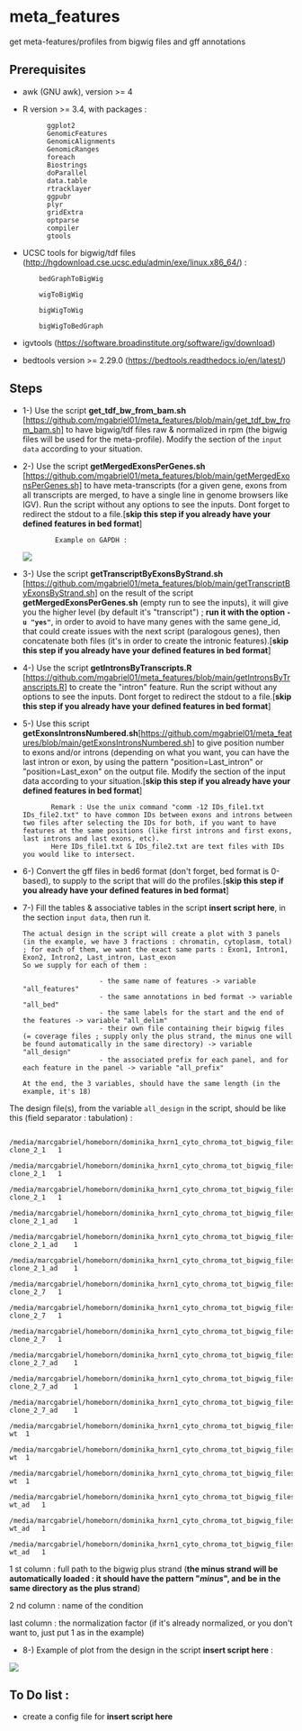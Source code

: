 # meta_features
get meta-features/profiles from bigwig files and gff annotations

## Prerequisites

- awk (GNU awk), version >= 4

- R version >= 3.4, with packages : 
            
            ggplot2
            GenomicFeatures
            GenomicAlignments
            GenomicRanges
            foreach
            Biostrings
            doParallel
            data.table
            rtracklayer
            ggpubr
            plyr
            gridExtra
            optparse
            compiler
            gtools
            
- UCSC tools for bigwig/tdf files (http://hgdownload.cse.ucsc.edu/admin/exe/linux.x86_64/) :
           
          bedGraphToBigWig

          wigToBigWig

          bigWigToWig

          bigWigToBedGraph 

- igvtools (https://software.broadinstitute.org/software/igv/download)
- bedtools version >= 2.29.0 (https://bedtools.readthedocs.io/en/latest/)

## Steps

- 1-) Use the script **get_tdf_bw_from_bam.sh** [https://github.com/mgabriel01/meta_features/blob/main/get_tdf_bw_from_bam.sh] to have bigwig/tdf files raw & normalized in rpm (the bigwig files will be used for the meta-profile). Modify the section of the `input data` according to your situation.


- 2-) Use the script **getMergedExonsPerGenes.sh** [https://github.com/mgabriel01/meta_features/blob/main/getMergedExonsPerGenes.sh] to have meta-transcripts (for a given gene, exons from all transcripts are merged, to have a single line in genome browsers like IGV). Run the script without any options to see the inputs. Dont forget to redirect the stdout to a file.[**skip this step if you already have your defined features in bed format**]

              Example on GAPDH :
   ![](https://github.com/mgabriel01/meta_features/blob/main/igv_snapshot_gapdh_metatranscript.png)

- 3-) Use the script **getTranscriptByExonsByStrand.sh** [https://github.com/mgabriel01/meta_features/blob/main/getTranscriptByExonsByStrand.sh] on the result of the script **getMergedExonsPerGenes.sh** (empty run to see the inputs), it will give you the higher level (by default it's "transcript") ; **run it with the option `-u "yes"`**, in order to avoid to have many genes with the same gene_id, that could create issues with the next script (paralogous genes), then concatenate both files (it's in order to create the intronic features).[**skip this step if you already have your defined features in bed format**]


- 4-) Use the script **getIntronsByTranscripts.R** [https://github.com/mgabriel01/meta_features/blob/main/getIntronsByTranscripts.R] to create the "intron" feature. Run the script without any options to see the inputs. Dont forget to redirect the stdout to a file.[**skip this step if you already have your defined features in bed format**]

- 5-) Use this script **getExonsIntronsNumbered.sh**[https://github.com/mgabriel01/meta_features/blob/main/getExonsIntronsNumbered.sh] to give position number to exons and/or introns (depending on what you want, you can have the last intron or exon, by using the pattern "position=Last_intron" or "position=Last_exon" on the output file. Modify the section of the input data according to your situation.[**skip this step if you already have your defined features in bed format**]
              
             Remark : Use the unix command "comm -12 IDs_file1.txt IDs_file2.txt" to have common IDs between exons and introns between two files after selecting the IDs for both, if you want to have features at the same positions (like first introns and first exons, last introns and last exons, etc). 
             Here IDs_file1.txt & IDs_file2.txt are text files with IDs you would like to intersect.

- 6-) Convert the gff files in bed6 format (don't forget, bed format is 0-based), to supply to the script that will do the profiles.[**skip this step if you already have your defined features in bed format**]


- 7-) Fill the tables & associative tables in the script **insert script here**,  in the section `input data`, then run it.


      The actual design in the script will create a plot with 3 panels (in the example, we have 3 fractions : chromatin, cytoplasm, total) ; for each of them, we want the exact same parts : Exon1, Intron1, Exon2, Intron2, Last_intron, Last_exon
      So we supply for each of them : 

                         - the same name of features -> variable "all_features"
                         - the same annotations in bed format -> variable "all_bed"
                         - the same labels for the start and the end of the features -> variable "all_delim"
                         - their own file containing their bigwig files (= coverage files ; supply only the plus strand, the minus one will be found automatically in the same directory) -> variable "all_design"
                         - the associated prefix for each panel, and for each feature in the panel -> variable "all_prefix"
                         
      At the end, the 3 variables, should have the same length (in the example, it's 18)


The design file(s), from the variable `all_design` in the script, should be like this (field separator : tabulation) :

            /media/marcgabriel/homeborn/dominika_hxrn1_cyto_chroma_tot_bigwig_files/chr_2_1_1_plus_strand_normalization_RPM.bw	clone_2_1	1
            /media/marcgabriel/homeborn/dominika_hxrn1_cyto_chroma_tot_bigwig_files/chr_2_1_2_plus_strand_normalization_RPM.bw	clone_2_1	1
            /media/marcgabriel/homeborn/dominika_hxrn1_cyto_chroma_tot_bigwig_files/chr_2_1_3_plus_strand_normalization_RPM.bw	clone_2_1	1
            /media/marcgabriel/homeborn/dominika_hxrn1_cyto_chroma_tot_bigwig_files/chr_2_1_ad_1_plus_strand_normalization_RPM.bw	clone_2_1_ad	1
            /media/marcgabriel/homeborn/dominika_hxrn1_cyto_chroma_tot_bigwig_files/chr_2_1_ad_2_plus_strand_normalization_RPM.bw	clone_2_1_ad	1
            /media/marcgabriel/homeborn/dominika_hxrn1_cyto_chroma_tot_bigwig_files/chr_2_1_ad_3_plus_strand_normalization_RPM.bw	clone_2_1_ad	1
            /media/marcgabriel/homeborn/dominika_hxrn1_cyto_chroma_tot_bigwig_files/chr_2_7_1_plus_strand_normalization_RPM.bw	clone_2_7	1
            /media/marcgabriel/homeborn/dominika_hxrn1_cyto_chroma_tot_bigwig_files/chr_2_7_2_plus_strand_normalization_RPM.bw	clone_2_7	1
            /media/marcgabriel/homeborn/dominika_hxrn1_cyto_chroma_tot_bigwig_files/chr_2_7_3_plus_strand_normalization_RPM.bw	clone_2_7	1
            /media/marcgabriel/homeborn/dominika_hxrn1_cyto_chroma_tot_bigwig_files/chr_2_7_ad_1_plus_strand_normalization_RPM.bw	clone_2_7_ad	1
            /media/marcgabriel/homeborn/dominika_hxrn1_cyto_chroma_tot_bigwig_files/chr_2_7_ad_2_plus_strand_normalization_RPM.bw	clone_2_7_ad	1
            /media/marcgabriel/homeborn/dominika_hxrn1_cyto_chroma_tot_bigwig_files/chr_2_7_ad_3_plus_strand_normalization_RPM.bw	clone_2_7_ad	1
            /media/marcgabriel/homeborn/dominika_hxrn1_cyto_chroma_tot_bigwig_files/chr_wt_1_plus_strand_normalization_RPM.bw	wt	1
            /media/marcgabriel/homeborn/dominika_hxrn1_cyto_chroma_tot_bigwig_files/chr_wt_2_plus_strand_normalization_RPM.bw	wt	1
            /media/marcgabriel/homeborn/dominika_hxrn1_cyto_chroma_tot_bigwig_files/chr_wt_3_plus_strand_normalization_RPM.bw	wt	1
            /media/marcgabriel/homeborn/dominika_hxrn1_cyto_chroma_tot_bigwig_files/chr_wt_ad_1_plus_strand_normalization_RPM.bw	wt_ad	1
            /media/marcgabriel/homeborn/dominika_hxrn1_cyto_chroma_tot_bigwig_files/chr_wt_ad_2_plus_strand_normalization_RPM.bw	wt_ad	1
            /media/marcgabriel/homeborn/dominika_hxrn1_cyto_chroma_tot_bigwig_files/chr_wt_ad_3_plus_strand_normalization_RPM.bw	wt_ad	1
      
    
   1 st column : full path to the bigwig plus strand (**the minus strand will be automatically loaded : it should have the pattern "_minus_", and be in the same directory as the plus strand**)
  
   2 nd column : name of the condition
  
   last column : the normalization factor (if it's already normalized, or you don't want to, just put 1 as in the example)
   

- 8-) Example of plot from the design in the script **insert script here** :


![](https://github.com/mgabriel01/meta_features/blob/main/metagene_plot_multipanel_PCG_chroma_PCG_cyto_PCG_tot_Exon1_Exon2_Intron1_Intron2_Last_exon_Last_intron_model2.png)

## To Do list :
- create a config file for **insert script here**
  


             
              
     

